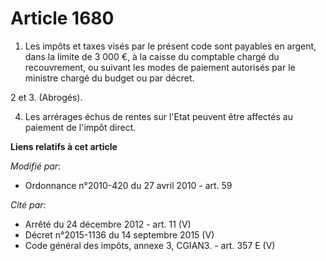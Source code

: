 # Article 1680

1. Les impôts et taxes visés par le présent code sont payables en argent, dans la limite de 3 000 €, à la caisse du comptable
chargé du recouvrement, ou suivant les modes de paiement autorisés par le ministre chargé du budget ou par décret. 

2 et 3. (Abrogés). 

4. Les arrérages échus de rentes sur l'Etat peuvent être affectés au paiement de l'impôt direct.

**Liens relatifs à cet article**

_Modifié par_:

  - Ordonnance n°2010-420  du 27 avril 2010 - art. 59

_Cité par_:

  - Arrêté du 24 décembre 2012 - art. 11 (V)
  - Décret n°2015-1136 du 14 septembre 2015 (V)
  - Code général des impôts, annexe 3, CGIAN3. - art. 357 E (V)
